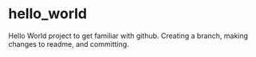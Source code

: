 # hello_world
Hello World project to get familiar with github.
Creating a branch, making changes to readme, and committing.
